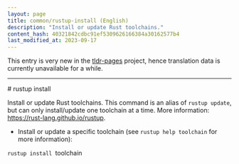 ```yaml
---
layout: page
title: common/rustup-install (English)
description: "Install or update Rust toolchains."
content_hash: 40321842cdbc91ef5309626166384a30162577b4
last_modified_at: 2023-09-17
---
```


This entry is very new in the [tldr-pages](https://github.com/tldr-pages/tldr) project, hence translation data is currently unavailable for a while.

<hr># rustup install

Install or update Rust toolchains.
This command is an alias of `rustup update`, but can only install/update one toolchain at a time.
More information: <https://rust-lang.github.io/rustup>.

- Install or update a specific toolchain (see `rustup help toolchain` for more information):

`rustup install `<span class="tldr-var badge badge-pill bg-dark-lm bg-white-dm text-white-lm text-dark-dm font-weight-bold">toolchain</span>
